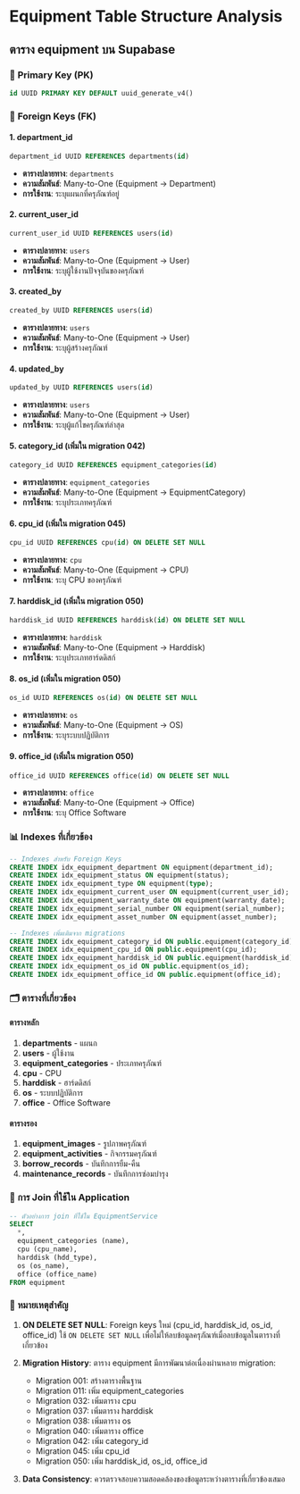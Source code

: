 # Equipment Table Structure Analysis

## ตาราง equipment บน Supabase

### 🎯 **Primary Key (PK)**
```sql
id UUID PRIMARY KEY DEFAULT uuid_generate_v4()
```

### 🔗 **Foreign Keys (FK)**

#### 1. **department_id**
```sql
department_id UUID REFERENCES departments(id)
```
- **ตารางปลายทาง**: `departments`
- **ความสัมพันธ์**: Many-to-One (Equipment → Department)
- **การใช้งาน**: ระบุแผนกที่ครุภัณฑ์อยู่

#### 2. **current_user_id**
```sql
current_user_id UUID REFERENCES users(id)
```
- **ตารางปลายทาง**: `users`
- **ความสัมพันธ์**: Many-to-One (Equipment → User)
- **การใช้งาน**: ระบุผู้ใช้งานปัจจุบันของครุภัณฑ์

#### 3. **created_by**
```sql
created_by UUID REFERENCES users(id)
```
- **ตารางปลายทาง**: `users`
- **ความสัมพันธ์**: Many-to-One (Equipment → User)
- **การใช้งาน**: ระบุผู้สร้างครุภัณฑ์

#### 4. **updated_by**
```sql
updated_by UUID REFERENCES users(id)
```
- **ตารางปลายทาง**: `users`
- **ความสัมพันธ์**: Many-to-One (Equipment → User)
- **การใช้งาน**: ระบุผู้แก้ไขครุภัณฑ์ล่าสุด

#### 5. **category_id** (เพิ่มใน migration 042)
```sql
category_id UUID REFERENCES equipment_categories(id)
```
- **ตารางปลายทาง**: `equipment_categories`
- **ความสัมพันธ์**: Many-to-One (Equipment → EquipmentCategory)
- **การใช้งาน**: ระบุประเภทครุภัณฑ์

#### 6. **cpu_id** (เพิ่มใน migration 045)
```sql
cpu_id UUID REFERENCES cpu(id) ON DELETE SET NULL
```
- **ตารางปลายทาง**: `cpu`
- **ความสัมพันธ์**: Many-to-One (Equipment → CPU)
- **การใช้งาน**: ระบุ CPU ของครุภัณฑ์

#### 7. **harddisk_id** (เพิ่มใน migration 050)
```sql
harddisk_id UUID REFERENCES harddisk(id) ON DELETE SET NULL
```
- **ตารางปลายทาง**: `harddisk`
- **ความสัมพันธ์**: Many-to-One (Equipment → Harddisk)
- **การใช้งาน**: ระบุประเภทฮาร์ดดิสก์

#### 8. **os_id** (เพิ่มใน migration 050)
```sql
os_id UUID REFERENCES os(id) ON DELETE SET NULL
```
- **ตารางปลายทาง**: `os`
- **ความสัมพันธ์**: Many-to-One (Equipment → OS)
- **การใช้งาน**: ระบุระบบปฏิบัติการ

#### 9. **office_id** (เพิ่มใน migration 050)
```sql
office_id UUID REFERENCES office(id) ON DELETE SET NULL
```
- **ตารางปลายทาง**: `office`
- **ความสัมพันธ์**: Many-to-One (Equipment → Office)
- **การใช้งาน**: ระบุ Office Software

### 📊 **Indexes ที่เกี่ยวข้อง**

```sql
-- Indexes สำหรับ Foreign Keys
CREATE INDEX idx_equipment_department ON equipment(department_id);
CREATE INDEX idx_equipment_status ON equipment(status);
CREATE INDEX idx_equipment_type ON equipment(type);
CREATE INDEX idx_equipment_current_user ON equipment(current_user_id);
CREATE INDEX idx_equipment_warranty_date ON equipment(warranty_date);
CREATE INDEX idx_equipment_serial_number ON equipment(serial_number);
CREATE INDEX idx_equipment_asset_number ON equipment(asset_number);

-- Indexes เพิ่มเติมจาก migrations
CREATE INDEX idx_equipment_category_id ON public.equipment(category_id);
CREATE INDEX idx_equipment_cpu_id ON public.equipment(cpu_id);
CREATE INDEX idx_equipment_harddisk_id ON public.equipment(harddisk_id);
CREATE INDEX idx_equipment_os_id ON public.equipment(os_id);
CREATE INDEX idx_equipment_office_id ON public.equipment(office_id);
```

### 🗂️ **ตารางที่เกี่ยวข้อง**

#### ตารางหลัก
1. **departments** - แผนก
2. **users** - ผู้ใช้งาน
3. **equipment_categories** - ประเภทครุภัณฑ์
4. **cpu** - CPU
5. **harddisk** - ฮาร์ดดิสก์
6. **os** - ระบบปฏิบัติการ
7. **office** - Office Software

#### ตารางรอง
1. **equipment_images** - รูปภาพครุภัณฑ์
2. **equipment_activities** - กิจกรรมครุภัณฑ์
3. **borrow_records** - บันทึกการยืม-คืน
4. **maintenance_records** - บันทึกการซ่อมบำรุง

### 🔄 **การ Join ที่ใช้ใน Application**

```sql
-- ตัวอย่างการ join ที่ใช้ใน EquipmentService
SELECT 
  *,
  equipment_categories (name),
  cpu (cpu_name),
  harddisk (hdd_type),
  os (os_name),
  office (office_name)
FROM equipment
```

### 📝 **หมายเหตุสำคัญ**

1. **ON DELETE SET NULL**: Foreign keys ใหม่ (cpu_id, harddisk_id, os_id, office_id) ใช้ `ON DELETE SET NULL` เพื่อไม่ให้ลบข้อมูลครุภัณฑ์เมื่อลบข้อมูลในตารางที่เกี่ยวข้อง

2. **Migration History**: ตาราง equipment มีการพัฒนาต่อเนื่องผ่านหลาย migration:
   - Migration 001: สร้างตารางพื้นฐาน
   - Migration 011: เพิ่ม equipment_categories
   - Migration 032: เพิ่มตาราง cpu
   - Migration 037: เพิ่มตาราง harddisk
   - Migration 038: เพิ่มตาราง os
   - Migration 040: เพิ่มตาราง office
   - Migration 042: เพิ่ม category_id
   - Migration 045: เพิ่ม cpu_id
   - Migration 050: เพิ่ม harddisk_id, os_id, office_id

3. **Data Consistency**: ควรตรวจสอบความสอดคล้องของข้อมูลระหว่างตารางที่เกี่ยวข้องเสมอ
